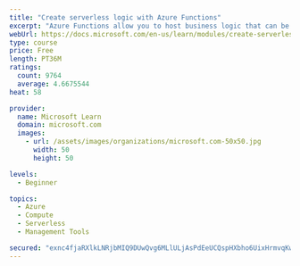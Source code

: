 ```yaml
---
title: "Create serverless logic with Azure Functions"
excerpt: "Azure Functions allow you to host business logic that can be executed without managing or provisioning server infrastructure"
webUrl: https://docs.microsoft.com/en-us/learn/modules/create-serverless-logic-with-azure-functions/
type: course
price: Free
length: PT36M
ratings:
  count: 9764
  average: 4.6675544
heat: 58

provider:
  name: Microsoft Learn
  domain: microsoft.com
  images:
    - url: /assets/images/organizations/microsoft.com-50x50.jpg
      width: 50
      height: 50

levels:
  - Beginner

topics:
  - Azure
  - Compute
  - Serverless
  - Management Tools

secured: "exnc4fjaRXlkLNRjbMIQ9DUwQvg6MLlULjAsPdEeUCQspHXbho6UixHrmvqKwKkRS7LpFCtFyep8dqHDzpuVmk8QdETJn7PycmX6eg5Wkta4PlhlEDqLIg4jLwm9AB2TtW7/1qTp+ttHBF/EnCKrkuwbOxDAaHYFZ+oglDCIKJ3Nea8JY6Tq/E4UCTwBeGtQgDd9ukPCMzMXJr4C3NkEn2KaA6oAbqhW9iaGzvEZohzFz69VFR3y8ntLJlIrbBipJumZRtnpWfIhkRFHt2V+8irtaYKQhaWxwtLuNw2ozudVIL5+JFrPl92QSoR/2NNvHoj2B4C17YxwpeEWJBDcK+9KMUySiRmlHsm5NgGvHxZEBPLIv0k5+Daekg+gUsne+yxi4OpOJhO1n8vTJGMYZmnOyxJaGYeQ00oPkysZoew=;HvwbGbL7KX5v0R3YqkL4aA=="
---
```


